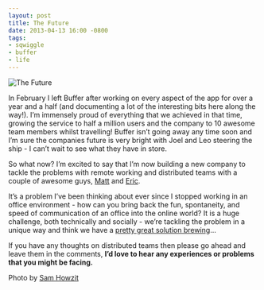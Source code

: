 ```yaml
---
layout: post
title: The Future
date: 2013-04-13 16:00 -0800
tags:
- sqwiggle
- buffer
- life
---
```

<p><img src="http://media.tumblr.com/351b12b64f977c6be0c36d8cf5dbd128/tumblr_inline_ml6qg78QML1qz4rgp.jpg" alt="The Future"/></p>

<p>In February I left Buffer after working on every aspect of the app for over a year and a half (and documenting a lot of the interesting bits here along the way!). I&#8217;m immensely proud of everything that we achieved in that time, growing the service to half a million users and the company to 10 awesome team members whilst travelling! Buffer isn&#8217;t going away any time soon and I&#8217;m sure the companies future is very bright with Joel and Leo steering the ship - I can&#8217;t wait to see what they have in store.</p>

<p>So what now? I&#8217;m excited to say that I&#8217;m now building a new company to tackle the problems with remote working and distributed teams with a couple of awesome guys, <a href="https://twitter.com/mattboyd">Matt</a> and <a href="https://twitter.com/ericbieller">Eric</a>.</p>

<p>It&#8217;s a problem I&#8217;ve been thinking about ever since I stopped working in an office environment - how can you bring back the fun, spontaneity, and speed of communication of an office into the online world? It is a huge challenge, both technically and socially - we’re tackling the problem in a unique way and think we have a <a href="https://www.sqwiggle.com">pretty great solution brewing</a>&#8230;</p>

<p>If you have any thoughts on distributed teams then please go ahead and leave them in the comments, <strong>I&#8217;d love to hear any experiences or problems that you might be facing.</strong></p>

<p class="caption">Photo by <a href="http://www.flickr.com/photos/aloha75/4605051691/">Sam Howzit</a></p>
